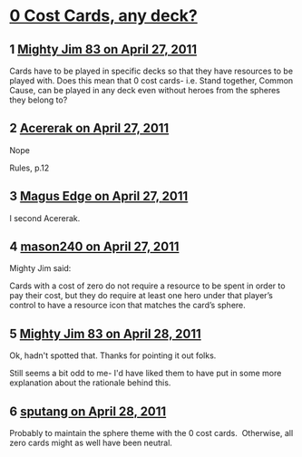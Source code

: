 # [0 Cost Cards, any deck?](https://community.fantasyflightgames.com/topic/45853-0-cost-cards-any-deck/)

## 1 [Mighty Jim 83 on April 27, 2011](https://community.fantasyflightgames.com/topic/45853-0-cost-cards-any-deck/?do=findComment&comment=459686)

Cards have to be played in specific decks so that they have resources to be played with. Does this mean that 0 cost cards- i.e. Stand together, Common Cause, can be played in any deck even without heroes from the spheres they belong to?

## 2 [Acererak on April 27, 2011](https://community.fantasyflightgames.com/topic/45853-0-cost-cards-any-deck/?do=findComment&comment=459690)

Nope

Rules, p.12

## 3 [Magus Edge on April 27, 2011](https://community.fantasyflightgames.com/topic/45853-0-cost-cards-any-deck/?do=findComment&comment=459716)

I second Acererak.

## 4 [mason240 on April 27, 2011](https://community.fantasyflightgames.com/topic/45853-0-cost-cards-any-deck/?do=findComment&comment=459734)

Mighty Jim said:

Cards with a cost of zero do not require a resource to be
spent in order to pay their cost, but they do require
at least one hero under that player’s control to have a
resource icon that matches the card’s sphere.



## 5 [Mighty Jim 83 on April 28, 2011](https://community.fantasyflightgames.com/topic/45853-0-cost-cards-any-deck/?do=findComment&comment=460275)

Ok, hadn't spotted that. Thanks for pointing it out folks.

Still seems a bit odd to me- I'd have liked them to have put in some more explanation about the rationale behind this.

## 6 [sputang on April 28, 2011](https://community.fantasyflightgames.com/topic/45853-0-cost-cards-any-deck/?do=findComment&comment=460469)

Probably to maintain the sphere theme with the 0 cost cards.  Otherwise, all zero cards might as well have been neutral. 

